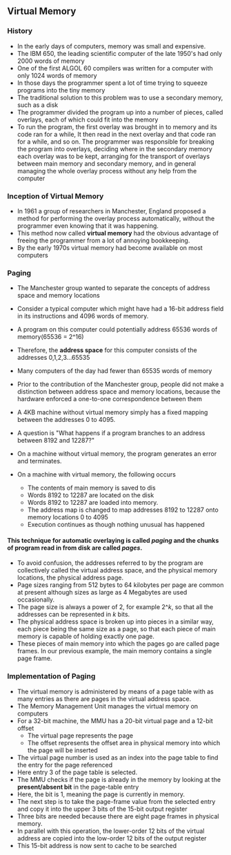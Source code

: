 ## Virtual Memory
### History
- In the early days of computers, memory was small and expensive.
- The IBM 650, the leading scientific computer of the late 1950's had only 2000 words of memory
- One of the first ALGOL 60 compilers was written for a computer with only 1024 words of memory
- In those days the programmer spent a lot of time trying to squeeze programs into the tiny memory
- The traditional solution to this problem was to use a secondary memory, such as a disk
- The programmer divided the program up into a number of pieces, called overlays, each of which could fit into the memory
- To run the program, the first overlay was brought in to memory and its code ran for a while, It then read in the next overlay and that code ran for a while, and so on. The programmer was responsible for breaking the program into overlays, deciding where in the secondary memory each overlay was to be kept, arranging for the transport of overlays between main memory and secondary memory, and in general managing the whole overlay process without any help from the computer
### Inception of Virtual Memory
- In 1961 a group of researchers in Manchester, England proposed a method for performing the overlay process automatically, without the programmer even knowing that it was happening.
- This method now called **virtual memory** had the obvious advantage of freeing the programmer from a lot of annoying bookkeeping.
- By the early 1970s virtual memory had become available on most computers

### Paging
- The Manchester group wanted to separate the concepts of address space and memory locations
- Consider a typical computer which might have had a 16-bit address field in its instructions and 4096 words of memory.
- A program on this computer could potentially address 65536 words of memory(65536 = 2^16)
- Therefore, the **address space** for this computer consists of the addresses 0,1,2,3...65535
- Many computers of the day had fewer than 65535 words of memory
- Prior to the contribution of the Manchester group, people did not make a distinction between address space and memory locations, because the hardware enforced a one-to-one correspondence between them

- A 4KB machine without virtual memory simply has a fixed mapping between the addresses 0 to 4095.
- A question is "What happens if a program branches to an address between 8192 and 12287?"
- On a machine without virtual memory, the program generates an error and terminates.
- On a machine with virtual memory, the following occurs   
    - The contents of main memory is saved to dis
    - Words 8192 to 12287 are located on the disk
    - Words 8192 to 12287 are loaded into memory.
    - The address map is changed to map addresses 8192 to 12287 onto memory locations 0 to 4095
    - Execution continues as though nothing unusual has happened

#### This technique for automatic overlaying is called *paging* and the chunks of program read in from disk are called _pages_.

- To avoid confusion, the addresses referred to by the program are collectively called the virtual address space, and the physical memory locations, the physical address page.
- Page sizes ranging from 512 bytes to 64 kilobytes per page are common at present although sizes as large as 4 Megabytes are used occasionally.
- The page size is always a power of 2, for example 2^*k*, so that all the addresses can be represented in *k* bits.
- The physical address space is broken up into pieces in a similar way, each piece being the same size as a page, so that each piece of main memory is capable of holding exactly one page.
- These pieces of main memory into which the pages go are called page frames. In our previous example, the main memory contains a single page frame.

### Implementation of Paging
- The virtual memory is administered by means of a page table with as many entries as there are pages in the virtual address space.
- The Memory Management Unit manages the virtual memory on computers
- For a 32-bit machine, the MMU has a 20-bit virtual page and a 12-bit offset
    - The virtual page represents the page
    - The offset represents the offset area in physical memory into which the page will be inserted
- The virtual page number is used as an index into the page table to find the entry for the page referenced
- Here entry 3 of the page table is selected.
- The MMU checks if the page is already in the memory by looking at the **present/absent bit** in the page-table entry
- Here, the bit is 1, meaning the page is currently in memory.
- The next step is to take the page-frame value from the selected entry and copy it into the upper 3 bits of the 15-bit output register
- Three bits are needed because there are eight page frames in physical memory.
- In parallel with this operation, the lower-order 12 bits of the virtual address are copied into the low-order 12 bits of the output register
- This 15-bit address is now sent to cache to be searched